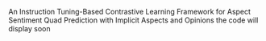 An Instruction Tuning-Based Contrastive Learning Framework for Aspect Sentiment Quad Prediction with Implicit Aspects and Opinions
the code will display soon

